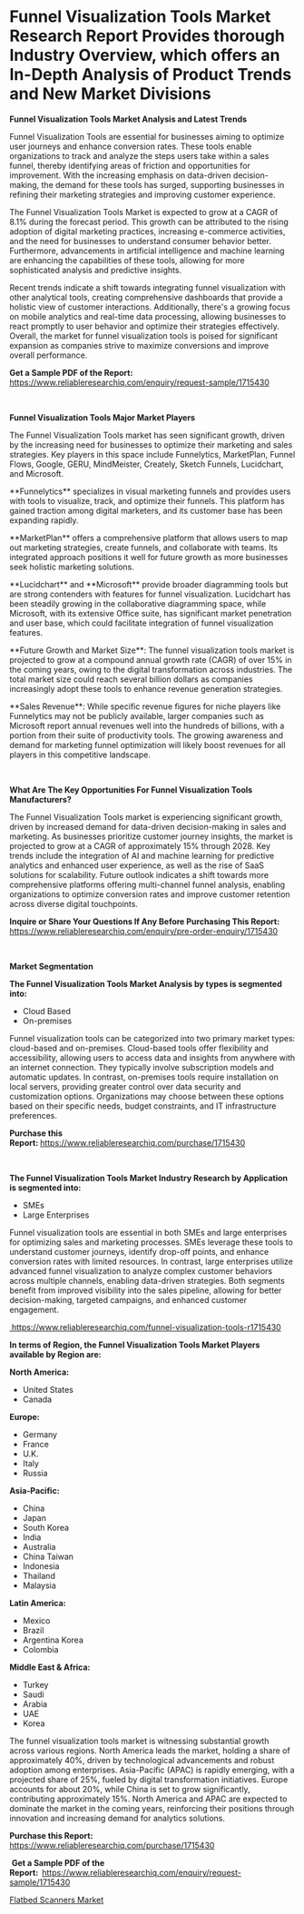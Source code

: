 <p><h1>Funnel Visualization Tools Market Research Report Provides thorough Industry Overview, which offers an In-Depth Analysis of Product Trends and New Market Divisions</h1></p><p><strong>Funnel Visualization Tools Market Analysis and Latest Trends</strong></p>
<p><p>Funnel Visualization Tools are essential for businesses aiming to optimize user journeys and enhance conversion rates. These tools enable organizations to track and analyze the steps users take within a sales funnel, thereby identifying areas of friction and opportunities for improvement. With the increasing emphasis on data-driven decision-making, the demand for these tools has surged, supporting businesses in refining their marketing strategies and improving customer experience.</p><p>The Funnel Visualization Tools Market is expected to grow at a CAGR of 8.1% during the forecast period. This growth can be attributed to the rising adoption of digital marketing practices, increasing e-commerce activities, and the need for businesses to understand consumer behavior better. Furthermore, advancements in artificial intelligence and machine learning are enhancing the capabilities of these tools, allowing for more sophisticated analysis and predictive insights. </p><p>Recent trends indicate a shift towards integrating funnel visualization with other analytical tools, creating comprehensive dashboards that provide a holistic view of customer interactions. Additionally, there's a growing focus on mobile analytics and real-time data processing, allowing businesses to react promptly to user behavior and optimize their strategies effectively. Overall, the market for funnel visualization tools is poised for significant expansion as companies strive to maximize conversions and improve overall performance.</p></p>
<p><strong>Get a Sample PDF of the Report:&nbsp;</strong> <a href="https://www.reliableresearchiq.com/enquiry/request-sample/1715430?utm_campaign=3513&utm_medium=2&utm_source=Github&utm_content=ia&utm_term=28032025&utm_id=funnel-visualization-tools">https://www.reliableresearchiq.com/enquiry/request-sample/1715430</a></p>
<p>&nbsp;</p>
<p><strong>Funnel Visualization Tools Major Market Players</strong></p>
<p><p>The Funnel Visualization Tools market has seen significant growth, driven by the increasing need for businesses to optimize their marketing and sales strategies. Key players in this space include Funnelytics, MarketPlan, Funnel Flows, Google, GERU, MindMeister, Creately, Sketch Funnels, Lucidchart, and Microsoft.</p><p>**Funnelytics** specializes in visual marketing funnels and provides users with tools to visualize, track, and optimize their funnels. This platform has gained traction among digital marketers, and its customer base has been expanding rapidly. </p><p>**MarketPlan** offers a comprehensive platform that allows users to map out marketing strategies, create funnels, and collaborate with teams. Its integrated approach positions it well for future growth as more businesses seek holistic marketing solutions.</p><p>**Lucidchart** and **Microsoft** provide broader diagramming tools but are strong contenders with features for funnel visualization. Lucidchart has been steadily growing in the collaborative diagramming space, while Microsoft, with its extensive Office suite, has significant market penetration and user base, which could facilitate integration of funnel visualization features.</p><p>**Future Growth and Market Size**: The funnel visualization tools market is projected to grow at a compound annual growth rate (CAGR) of over 15% in the coming years, owing to the digital transformation across industries. The total market size could reach several billion dollars as companies increasingly adopt these tools to enhance revenue generation strategies.</p><p>**Sales Revenue**: While specific revenue figures for niche players like Funnelytics may not be publicly available, larger companies such as Microsoft report annual revenues well into the hundreds of billions, with a portion from their suite of productivity tools. The growing awareness and demand for marketing funnel optimization will likely boost revenues for all players in this competitive landscape.</p></p>
<p>&nbsp;</p>
<p><strong>What Are The Key Opportunities For Funnel Visualization Tools Manufacturers?</strong></p>
<p><p>The Funnel Visualization Tools market is experiencing significant growth, driven by increased demand for data-driven decision-making in sales and marketing. As businesses prioritize customer journey insights, the market is projected to grow at a CAGR of approximately 15% through 2028. Key trends include the integration of AI and machine learning for predictive analytics and enhanced user experience, as well as the rise of SaaS solutions for scalability. Future outlook indicates a shift towards more comprehensive platforms offering multi-channel funnel analysis, enabling organizations to optimize conversion rates and improve customer retention across diverse digital touchpoints.</p></p>
<p><strong>Inquire or Share Your Questions If Any Before Purchasing This Report:</strong> <a href="https://www.reliableresearchiq.com/enquiry/pre-order-enquiry/1715430?utm_campaign=3513&utm_medium=2&utm_source=Github&utm_content=ia&utm_term=28032025&utm_id=funnel-visualization-tools">https://www.reliableresearchiq.com/enquiry/pre-order-enquiry/1715430</a></p>
<p>&nbsp;</p>
<p><strong>Market Segmentation</strong></p>
<p><strong>The Funnel Visualization Tools Market Analysis by types is segmented into:</strong></p>
<p><ul><li>Cloud Based</li><li>On-premises</li></ul></p>
<p><p>Funnel visualization tools can be categorized into two primary market types: cloud-based and on-premises. Cloud-based tools offer flexibility and accessibility, allowing users to access data and insights from anywhere with an internet connection. They typically involve subscription models and automatic updates. In contrast, on-premises tools require installation on local servers, providing greater control over data security and customization options. Organizations may choose between these options based on their specific needs, budget constraints, and IT infrastructure preferences.</p></p>
<p><strong>Purchase this Report:&nbsp;</strong><a href="https://www.reliableresearchiq.com/purchase/1715430?utm_campaign=3513&utm_medium=2&utm_source=Github&utm_content=ia&utm_term=28032025&utm_id=funnel-visualization-tools">https://www.reliableresearchiq.com/purchase/1715430</a></p>
<p>&nbsp;</p>
<p><strong>The Funnel Visualization Tools Market Industry Research by Application is segmented into:</strong></p>
<p><ul><li>SMEs</li><li>Large Enterprises</li></ul></p>
<p><p>Funnel visualization tools are essential in both SMEs and large enterprises for optimizing sales and marketing processes. SMEs leverage these tools to understand customer journeys, identify drop-off points, and enhance conversion rates with limited resources. In contrast, large enterprises utilize advanced funnel visualization to analyze complex customer behaviors across multiple channels, enabling data-driven strategies. Both segments benefit from improved visibility into the sales pipeline, allowing for better decision-making, targeted campaigns, and enhanced customer engagement.</p></p>
<p><a href="https://www.reliableresearchiq.com/funnel-visualization-tools-r1715430?utm_campaign=3513&utm_medium=2&utm_source=Github&utm_content=ia&utm_term=28032025&utm_id=funnel-visualization-tools">&nbsp;https://www.reliableresearchiq.com/funnel-visualization-tools-r1715430</a></p>
<p><strong>In terms of Region, the Funnel Visualization Tools Market Players available by Region are:</strong></p>
<p>
    <p> <strong> North America: </strong>
        <ul>
            <li>United States</li>
            <li>Canada</li>
        </ul>
        </p> 
    <p> <strong> Europe: </strong>
        <ul>
            <li>Germany</li>
            <li>France</li>
            <li>U.K.</li>
            <li>Italy</li>
            <li>Russia</li>
        </ul>
        </p> 
    <p> <strong> Asia-Pacific: </strong>
        <ul>
            <li>China</li>
            <li>Japan</li>
            <li>South Korea</li>
            <li>India</li>
            <li>Australia</li>
            <li>China Taiwan</li>
            <li>Indonesia</li>
            <li>Thailand</li>
            <li>Malaysia</li>
        </ul>
        </p> 
    <p> <strong> Latin America: </strong>
        <ul>
            <li>Mexico</li>
            <li>Brazil</li>
            <li>Argentina Korea</li>
            <li>Colombia</li>
        </ul>
        </p> 
    <p> <strong> Middle East & Africa: </strong>
        <ul>
            <li>Turkey</li>
            <li>Saudi</li>
            <li>Arabia</li>
            <li>UAE</li>
            <li>Korea</li>
        </ul>
    </p>
    </p>
<p><p>The funnel visualization tools market is witnessing substantial growth across various regions. North America leads the market, holding a share of approximately 40%, driven by technological advancements and robust adoption among enterprises. Asia-Pacific (APAC) is rapidly emerging, with a projected share of 25%, fueled by digital transformation initiatives. Europe accounts for about 20%, while China is set to grow significantly, contributing approximately 15%. North America and APAC are expected to dominate the market in the coming years, reinforcing their positions through innovation and increasing demand for analytics solutions.</p></p>
<p><strong>Purchase this Report: </strong><a href="https://www.reliableresearchiq.com/purchase/1715430?utm_campaign=3513&utm_medium=2&utm_source=Github&utm_content=ia&utm_term=28032025&utm_id=funnel-visualization-tools">https://www.reliableresearchiq.com/purchase/1715430</a></p>
<p>&nbsp;<strong>Get a Sample PDF of the Report:&nbsp;&nbsp;</strong><a href="https://www.reliableresearchiq.com/enquiry/request-sample/1715430?utm_campaign=3513&utm_medium=2&utm_source=Github&utm_content=ia&utm_term=28032025&utm_id=funnel-visualization-tools">https://www.reliableresearchiq.com/enquiry/request-sample/1715430</a></p>
<p><strong></strong></p>
<p><p><a href="https://github.com/shamstirroc7/Market-Research-Report-List-1/blob/main/flatbed-scanners-market.md?utm_campaign=3513&utm_medium=2&utm_source=Github&utm_content=ia&utm_term=28032025&utm_id=funnel-visualization-tools">Flatbed Scanners Market</a></p></p>
